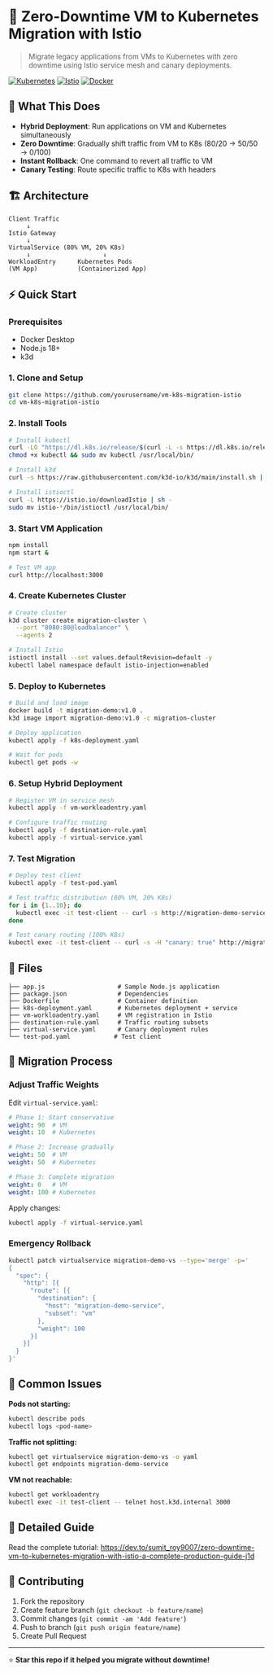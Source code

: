 # 🚀 Zero-Downtime VM to Kubernetes Migration with Istio

> Migrate legacy applications from VMs to Kubernetes with zero downtime using Istio service mesh and canary deployments.

[![Kubernetes](https://img.shields.io/badge/kubernetes-%23326ce5.svg?style=for-the-badge&logo=kubernetes&logoColor=white)](https://kubernetes.io/)
[![Istio](https://img.shields.io/badge/Istio-466BB0?style=for-the-badge&logo=istio&logoColor=white)](https://istio.io/)
[![Docker](https://img.shields.io/badge/docker-%230db7ed.svg?style=for-the-badge&logo=docker&logoColor=white)](https://www.docker.com/)

## 🎯 What This Does

- **Hybrid Deployment**: Run applications on VM and Kubernetes simultaneously
- **Zero Downtime**: Gradually shift traffic from VM to K8s (80/20 → 50/50 → 0/100)
- **Instant Rollback**: One command to revert all traffic to VM
- **Canary Testing**: Route specific traffic to K8s with headers

## 🏗️ Architecture

```
Client Traffic
     ↓
Istio Gateway
     ↓
VirtualService (80% VM, 20% K8s)
     ↓                    ↓
WorkloadEntry      Kubernetes Pods
(VM App)           (Containerized App)
```

## ⚡ Quick Start

### Prerequisites
- Docker Desktop 
- Node.js 18+
- k3d

### 1. Clone and Setup
```bash
git clone https://github.com/yourusername/vm-k8s-migration-istio
cd vm-k8s-migration-istio
```

### 2. Install Tools
```bash
# Install kubectl
curl -LO "https://dl.k8s.io/release/$(curl -L -s https://dl.k8s.io/release/stable.txt)/bin/linux/amd64/kubectl"
chmod +x kubectl && sudo mv kubectl /usr/local/bin/

# Install k3d
curl -s https://raw.githubusercontent.com/k3d-io/k3d/main/install.sh | bash

# Install istioctl
curl -L https://istio.io/downloadIstio | sh -
sudo mv istio-*/bin/istioctl /usr/local/bin/
```

### 3. Start VM Application
```bash
npm install
npm start &

# Test VM app
curl http://localhost:3000
```

### 4. Create Kubernetes Cluster
```bash
# Create cluster
k3d cluster create migration-cluster \
  --port "8080:80@loadbalancer" \
  --agents 2

# Install Istio
istioctl install --set values.defaultRevision=default -y
kubectl label namespace default istio-injection=enabled
```

### 5. Deploy to Kubernetes
```bash
# Build and load image
docker build -t migration-demo:v1.0 .
k3d image import migration-demo:v1.0 -c migration-cluster

# Deploy application
kubectl apply -f k8s-deployment.yaml

# Wait for pods
kubectl get pods -w
```

### 6. Setup Hybrid Deployment
```bash
# Register VM in service mesh
kubectl apply -f vm-workloadentry.yaml

# Configure traffic routing
kubectl apply -f destination-rule.yaml
kubectl apply -f virtual-service.yaml
```

### 7. Test Migration
```bash
# Deploy test client
kubectl apply -f test-pod.yaml

# Test traffic distribution (80% VM, 20% K8s)
for i in {1..10}; do
  kubectl exec -it test-client -- curl -s http://migration-demo-service:3000 | grep platform
done

# Test canary routing (100% K8s)
kubectl exec -it test-client -- curl -s -H "canary: true" http://migration-demo-service:3000
```

## 📁 Files

```
├── app.js                    # Sample Node.js application
├── package.json              # Dependencies
├── Dockerfile                # Container definition
├── k8s-deployment.yaml       # Kubernetes deployment + service
├── vm-workloadentry.yaml     # VM registration in Istio
├── destination-rule.yaml     # Traffic routing subsets
├── virtual-service.yaml      # Canary deployment rules
└── test-pod.yaml            # Test client
```

## 🔄 Migration Process

### Adjust Traffic Weights
Edit `virtual-service.yaml`:

```yaml
# Phase 1: Start conservative
weight: 90  # VM
weight: 10  # Kubernetes

# Phase 2: Increase gradually  
weight: 50  # VM
weight: 50  # Kubernetes

# Phase 3: Complete migration
weight: 0   # VM
weight: 100 # Kubernetes
```

Apply changes:
```bash
kubectl apply -f virtual-service.yaml
```

### Emergency Rollback
```bash
kubectl patch virtualservice migration-demo-vs --type='merge' -p='
{
  "spec": {
    "http": [{
      "route": [{
        "destination": {
          "host": "migration-demo-service",
          "subset": "vm"
        },
        "weight": 100
      }]
    }]
  }
}'
```

## 🐞 Common Issues

**Pods not starting:**
```bash
kubectl describe pods
kubectl logs <pod-name>
```

**Traffic not splitting:**
```bash
kubectl get virtualservice migration-demo-vs -o yaml
kubectl get endpoints migration-demo-service
```

**VM not reachable:**
```bash
kubectl get workloadentry
kubectl exec -it test-client -- telnet host.k3d.internal 3000
```

## 📖 Detailed Guide

Read the complete tutorial: https://dev.to/sumit_roy9007/zero-downtime-vm-to-kubernetes-migration-with-istio-a-complete-production-guide-j1d

## 🤝 Contributing

1. Fork the repository
2. Create feature branch (`git checkout -b feature/name`)
3. Commit changes (`git commit -am 'Add feature'`)
4. Push to branch (`git push origin feature/name`)
5. Create Pull Request
---

⭐ **Star this repo if it helped you migrate without downtime!**
